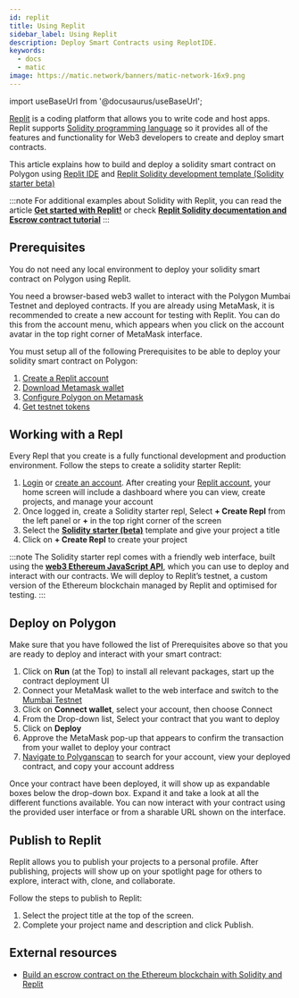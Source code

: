 ```yaml
---
id: replit
title: Using Replit
sidebar_label: Using Replit
description: Deploy Smart Contracts using ReplotIDE. 
keywords:
  - docs
  - matic
image: https://matic.network/banners/matic-network-16x9.png
---
```


import useBaseUrl from '@docusaurus/useBaseUrl';

[Replit](https://docs.replit.com/tutorials/01-introduction-to-the-repl-it-ide) is a coding platform that allows you to write code and host apps. Replit supports [Solidity programming language](https://replit.com/@replit/Solidity-starter-beta?v=1) so it provides all of the features and functionality for Web3 developers to create and deploy smart contracts.

This article explains how to build and deploy a solidity smart contract on Polygon using [Replit IDE](https://replit.com/signup) and [Replit Solidity development template (Solidity starter beta)](https://replit.com/@replit/Solidity-starter-beta?v=1)

:::note
For additional examples about Solidity with Replit, you can read the article <ins>**[Get started with Replit!](https://blog.replit.com/solidity)**</ins> or check <ins>**[Replit Solidity documentation and Escrow contract tutorial](https://docs.replit.com/tutorials/33-escrow-contract-with-solidity)**</ins>
:::

## Prerequisites

You do not need any local environment to deploy your solidity smart contract on Polygon using Replit.

You need a browser-based web3 wallet to interact with the Polygon Mumbai Testnet and deployed contracts. If you are already using MetaMask, it is recommended to create a new account for testing with Replit. You can do this from the account menu, which appears when you click on the account avatar in the top right corner of MetaMask interface.

You must setup all of the following Prerequisites to be able to deploy your solidity smart contract on Polygon:

1. [Create a Replit account](https://replit.com/signup)
2. [Download Metamask wallet](https://docs.polygon.technology/docs/develop/metamask/hello/)
3. [Configure Polygon on Metamask](https://docs.polygon.technology/docs/develop/metamask/config-polygon-on-metamask/)
4. [Get testnet tokens](https://faucet.polygon.technology)

## Working with a Repl

Every Repl that you create is a fully functional development and production environment. Follow the steps to create a solidity starter Replit:

1. [Login](https://replit.com/login) or [create an account](https://replit.com/signup). After creating your [Replit account](https://docs.replit.com/tutorials/01-introduction-to-the-repl-it-ide), your home screen will include a dashboard where you can view, create projects, and manage your account
2. Once logged in, create a Solidity starter repl, Select **+ Create Repl** from the left panel or **+** in the top right corner of the screen
3. Select the [**Solidity starter (beta)**](https://replit.com/@replit/Solidity-starter-beta?v=1) template and give your project a title
4. Click on **+ Create Repl** to create your project

:::note
The Solidity starter repl comes with a friendly web interface, built using the <ins>**[web3 Ethereum JavaScript API](https://web3js.readthedocs.io/en/v1.5.2/)**</ins>, which you can use to deploy and interact with our contracts. We will deploy to Replit’s testnet, a custom version of the Ethereum blockchain managed by Replit and optimised for testing.
:::

## Deploy on Polygon

Make sure that you have followed the list of Prerequisites above so that you are ready to deploy and interact with your smart contract:

1. Click on **Run** (at the Top) to install all relevant packages, start up the contract deployment UI
2. Connect your MetaMask wallet to the web interface and switch to the [Mumbai Testnet](https://docs.polygon.technology/docs/integrate/network/)
3. Click on **Connect wallet**, select your account, then choose Connect
4. From the Drop-down list, Select your contract that you want to deploy
5. Click on **Deploy**
6. Approve the MetaMask pop-up that appears to confirm the transaction from your wallet to deploy your contract
7. [Navigate to Polyganscan](https://mumbai.polygonscan.com/) to search for your account, view your deployed contract, and copy your account address

Once your contract have been deployed, it will show up as expandable boxes below the drop-down box. Expand it and take a look at all the different functions available. You can now interact with your contract using the provided user interface or from a sharable URL shown on the interface.

## Publish to Replit​

Replit allows you to publish your projects to a personal profile. After publishing, projects will show up on your spotlight page for others to explore, interact with, clone, and collaborate.

Follow the steps to publish to Replit:
1. Select the project title at the top of the screen.
2. Complete your project name and description and click Publish.

## External resources

* [Build an escrow contract on the Ethereum blockchain with Solidity and Replit](https://docs.replit.com/tutorials/33-escrow-contract-with-solidity)

